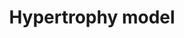 ---
annotations:
- id: DOID:114
  parent: cardiovascular system disease
  type: Disease Ontology
  value: heart disease
- id: PW:0000296
  parent: disease pathway
  type: Pathway Ontology
  value: hypertrophic cardiomyopathy pathway
- id: PW:0000013
  parent: disease pathway
  type: Pathway Ontology
  value: disease pathway
authors:
- MaintBot
- Jmelius
- Mkutmon
- Eweitz
description: Model of the effects of resistance exercise on gene regulation in human
  quadriceps muscle after an acute bout of isotonic exercise.
last-edited: 2021-05-15
organisms:
- Danio rerio
redirect_from:
- /index.php/Pathway:WP1327
- /instance/WP1327
revision: null
schema-jsonld:
- '@context': https://schema.org/
  '@id': https://wikipathways.github.io/pathways/WP1327.html
  '@type': Dataset
  creator:
    '@type': Organization
    name: WikiPathways
  description: Model of the effects of resistance exercise on gene regulation in human
    quadriceps muscle after an acute bout of isotonic exercise.
  keywords:
  - '?'
  - CU855885.1
  - EIF4EBP1
  - IFNG
  - IL18
  - IL1A
  - MINOR
  - adam10a
  - ankrd1b
  - atf3
  - cyr61
  - dusp14
  - eif4ea
  - hbegfa
  - ifrd1
  - jund
  - mstnb
  - myog
  - nr4a3
  - vegfab
  - wdr1
  - zeb1a
  license: CC0
  name: Hypertrophy model
seo: CreativeWork
title: Hypertrophy model
wpid: WP1327
---